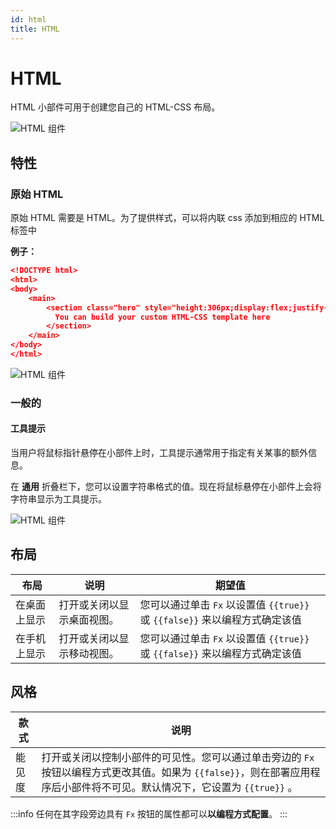 ```yaml
---
id: html
title: HTML 
---
```


# HTML

HTML 小部件可用于创建您自己的 HTML-CSS 布局。

<div style={{textAlign: 'center'}}>

<img className="screenshot-full" src="/img/widgets/html/html.png" alt="HTML 组件" />

</div>

## 特性

### 原始 HTML

原始 HTML 需要是 HTML。为了提供样式，可以将内联 css 添加到相应的 HTML 标签中

**例子：**

```json
<!DOCTYPE html>
<html>
<body>
    <main>
        <section class="hero" style="height:306px;display:flex;justify-content: center;padding:0 1px;align-items: center;text-align:center">
          You can build your custom HTML-CSS template here
        </section>
    </main>
</body>
</html>
```

<div style={{textAlign: 'center'}}>

<img className="screenshot-full" src="/img/widgets/html/raw.png" alt="HTML 组件" />

</div>

### 一般的
#### 工具提示

当用户将鼠标指针悬停在小部件上时，工具提示通常用于指定有关某事的额外信息。

在 **通用** 折叠栏下，您可以设置字符串格式的值。现在将鼠标悬停在小部件上会将字符串显示为工具提示。

<div style={{textAlign: 'center'}}>

<img className="screenshot-full" src="/img/tooltip.png" alt="HTML 组件" />

</div>

## 布局

| 布局         | 说明                       | 期望值                                                                      |
| ------------ | -------------------------- | --------------------------------------------------------------------------- |
| 在桌面上显示 | 打开或关闭以显示桌面视图。 | 您可以通过单击 `Fx` 以设置值 `{{true}}` 或 `{{false}}` 来以编程方式确定该值 |
| 在手机上显示 | 打开或关闭以显示移动视图。 | 您可以通过单击 `Fx` 以设置值 `{{true}}` 或 `{{false}}` 来以编程方式确定该值 |

## 风格

| 款式   | 说明                                                                                                                                                                       |
| ------ | -------------------------------------------------------------------------------------------------------------------------------------------------------------------------- |
| 能见度 | 打开或关闭以控制小部件的可见性。您可以通过单击旁边的 `Fx` 按钮以编程方式更改其值。如果为 `{{false}}`，则在部署应用程序后小部件将不可见。默认情况下，它设置为 `{{true}}` 。 |

:::info
任何在其字段旁边具有 `Fx` 按钮的属性都可以**以编程方式配置**。
:::

